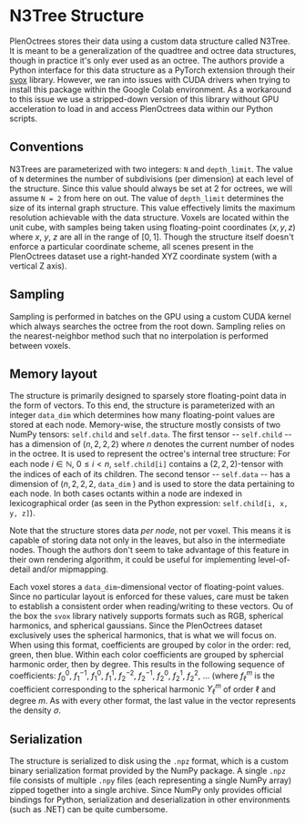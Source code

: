 # N3Tree Structure

PlenOctrees stores their data using a custom data structure called N3Tree. It is meant to be a generalization of the quadtree and octree data structures, though in practice it's only ever used as an octree. The authors provide a Python interface for this data structure as a PyTorch extension through their [svox](https://github.com/sxyu/svox) library. However, we ran into issues with CUDA drivers when trying to install this package within the Google Colab environment. As a workaround to this issue we use a stripped-down version of this library without GPU acceleration to load in and access PlenOctrees data within our Python scripts.

## Conventions

N3Trees are parameterized with two integers: `N` and `depth_limit`. The value of `N` determines the number of subdivisions (per dimension) at each level of the structure. Since this value should always be set at 2 for octrees, we will assume `N = 2` from here on out. The value of `depth_limit` determines the size of its internal graph structure. This value effectively limits the maximum resolution achievable with the data structure. Voxels are located within the unit cube, with samples being taken using floating-point coordinates $(x, y, z)$ where $x$, $y$, $z$ are all in the range of $[0, 1]$. Though the structure itself doesn't enforce a particular coordinate scheme, all scenes present in the PlenOctrees dataset use a right-handed XYZ coordinate system (with a vertical Z axis).

## Sampling

Sampling is performed in batches on the GPU using a custom CUDA kernel which always searches the octree from the root down. Sampling relies on the nearest-neighbor method such that no interpolation is performed between voxels.

## Memory layout

The structure is primarily designed to sparsely store floating-point data in the form of vectors. To this end, the structure is parameterized with an integer `data_dim` which determines how many floating-point values are stored at each node. Memory-wise, the structure mostly consists of two NumPy tensors: `self.child` and `self.data`. The first tensor -- `self.child` -- has a dimension of $(n, 2, 2, 2)$ where $n$ denotes the current number of nodes in the octree. It is used to represent the octree's internal tree structure: For each node $i \in \mathbb{N}$, $0 \leq i \lt n$, `self.child[i]` contains a $(2, 2, 2)$-tensor with the indices of each of its children. The second tensor -- `self.data` -- has a dimension of $(n, 2, 2, 2,$ `data_dim` $)$ and is used to store the data pertaining to each node. In both cases octants within a node are indexed in lexicographical order (as seen in the Python expression: `self.child[i, x, y, z]`).

Note that the structure stores data *per node*, not per voxel. This means it is capable of storing data not only in the leaves, but also in the intermediate nodes. Though the authors don't seem to take advantage of this feature in their own rendering algorithm, it could be useful for implementing level-of-detail and/or mipmapping.

Each voxel stores a `data_dim`-dimensional vector of floating-point values. Since no particular layout is enforced for these values, care must be taken to establish a consistent order when reading/writing to these vectors. Ou of the box the `svox` library natively supports formats such as RGB, spherical harmonics, and spherical gaussians. Since the PlenOctrees dataset exclusively uses the spherical harmonics, that is what we will focus on. When using this format, coefficients are grouped by color in the order: red, green, then blue. Within each color coefficients are grouped by sphercial harmonic order, then by degree. This results in the following sequence of coefficients: $f_0^0$, $f_1^{-1}$, $f_1^0$, $f_1^1$, $f_2^{-2}$, $f_2^{-1}$, $f_2^0$, $f_2^1$, $f_2^2$, ... (where $f_\ell^m$ is the coefficient corresponding to the spherical harmonic $Y_\ell^m$ of order $\ell$ and degree $m$. As with every other format, the last value in the vector represents the density $\sigma$.

## Serialization

The structure is serialized to disk using the `.npz` format, which is a custom binary serialization format provided by the NumPy package. A single `.npz` file consists of multiple `.npy` files (each representing a single NumPy array) zipped together into a single archive. Since NumPy only provides official bindings for Python, serialization and deserialization in other environments (such as .NET) can be quite cumbersome.
